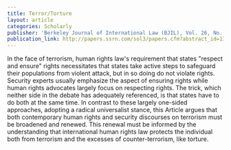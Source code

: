 ```yaml
---
title: Terror/Torture
layout: article
categories: Scholarly
publisher: 'Berkeley Journal of International Law (BJIL), Vol. 26, No. 1, pp. 1-61, 2008  Rutgers School of Law-Newark Research Papers No. 032'
publication_link: http://papers.ssrn.com/sol3/papers.cfm?abstract_id=1148284
---
```

In the face of terrorism, human rights law's requirement that states "respect and ensure" rights necessitates that states take active steps to safeguard their populations from violent attack, but in so doing do not violate rights. Security experts usually emphasize the aspect of ensuring rights while human rights advocates largely focus on respecting rights. The trick, which neither side in the debate has adequately referenced, is that states have to do both at the same time. In contrast to these largely one-sided approaches, adopting a radical universalist stance, this Article argues that both contemporary human rights and security discourses on terrorism must be broadened and renewed. This renewal must be informed by the understanding that international human rights law protects the individual both from terrorism and the excesses of counter-terrorism, like torture.

